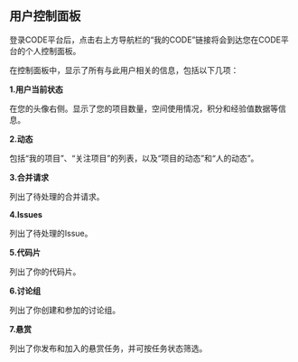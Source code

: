 ## 用户控制面板

登录CODE平台后，点击右上方导航栏的“我的CODE”链接将会到达您在CODE平台的个人控制面板。

在控制面板中，显示了所有与此用户相关的信息，包括以下几项：

**1.用户当前状态**

在您的头像右侧。显示了您的项目数量，空间使用情况，积分和经验值数据等信息。

**2.动态**

包括“我的项目”、“关注项目”的列表，以及“项目的动态”和“人的动态”。

**3.合并请求**

列出了待处理的合并请求。

**4.Issues**

列出了待处理的Issue。

**5.代码片**

列出了你的代码片。

**6.讨论组**

列出了你创建和参加的讨论组。

**7.悬赏**

列出了你发布和加入的悬赏任务，并可按任务状态筛选。

